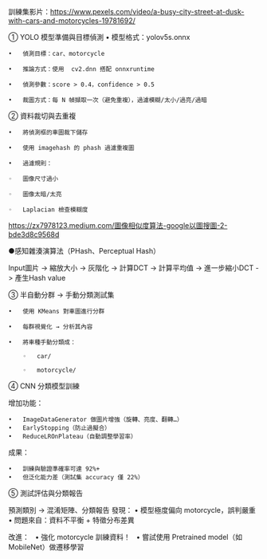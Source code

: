 訓練集影片：https://www.pexels.com/video/a-busy-city-street-at-dusk-with-cars-and-motorcycles-19781692/

① YOLO 模型準備與目標偵測
   	•	模型格式：yolov5s.onnx
    
	•	偵測目標：car、motorcycle
 
	•	推論方式：使用  cv2.dnn 搭配 onnxruntime
 
	•	偵測參數：score > 0.4，confidence > 0.5
 
	•	裁圖方式：每 N 幀擷取一次（避免重複），過濾模糊/太小/過亮/過暗

② 資料裁切與去重複

	•	將偵測框的車圖裁下儲存
 
	•	使用 imagehash 的 phash 過濾重複圖
 
	•	過濾規則：
 
	◦	圖像尺寸過小
 
	◦	圖像太暗/太亮
 
	◦	Laplacian 檢查模糊度
 
https://zx7978123.medium.com/圖像相似度算法-google以圖搜圖-2-bde3d8c9568d

●感知雜湊演算法（PHash、Perceptual Hash）

Input圖片 -> 縮放大小 -> 灰階化 -> 計算DCT  -> 計算平均值 -> 進一步縮小DCT -> 產生Hash value

③ 半自動分群 → 手動分類測試集

	•	使用 KMeans 對車圖進行分群
 
	•	每群視覺化 → 分析其內容
 
	•	將車種手動分類成：
 
		◦	car/
 
		◦	motorcycle/
 
④  CNN 分類模型訓練

增加功能：
  
	•	ImageDataGenerator 做圖片增強（旋轉、亮度、翻轉…）
	•	EarlyStopping（防止過擬合）
	•	ReduceLROnPlateau（自動調整學習率）
成果：

	•	訓練與驗證準確率可達 92%+
	•	但泛化能力差（測試集 accuracy 僅 22%）
⑤ 測試評估與分類報告

預測類別 → 混淆矩陣、分類報告
發現：
	•	模型極度偏向 motorcycle，誤判嚴重
	•	問題來自：資料不平衡 + 特徵分布差異

改進：
   •	強化 motorcycle 訓練資料！
   •	嘗試使用 Pretrained model（如 MobileNet）做遷移學習
